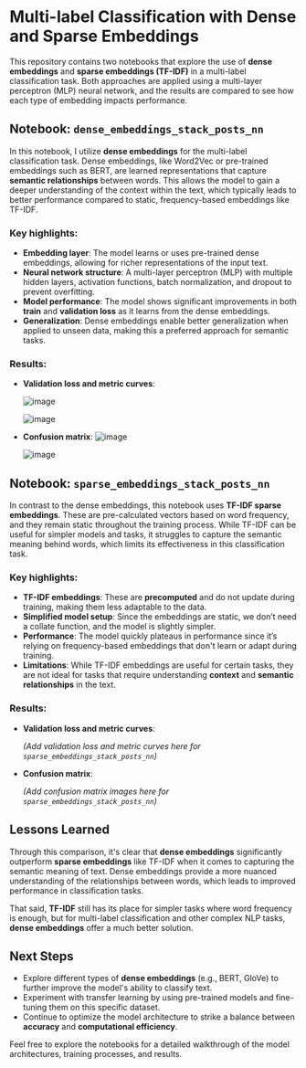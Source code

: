 # Multi-label Classification with Dense and Sparse Embeddings

This repository contains two notebooks that explore the use of **dense embeddings** and **sparse embeddings (TF-IDF)** in a multi-label classification task. Both approaches are applied using a multi-layer perceptron (MLP) neural network, and the results are compared to see how each type of embedding impacts performance.

## Notebook: `dense_embeddings_stack_posts_nn`

In this notebook, I utilize **dense embeddings** for the multi-label classification task. Dense embeddings, like Word2Vec or pre-trained embeddings such as BERT, are learned representations that capture **semantic relationships** between words. This allows the model to gain a deeper understanding of the context within the text, which typically leads to better performance compared to static, frequency-based embeddings like TF-IDF.

### Key highlights:
- **Embedding layer**: The model learns or uses pre-trained dense embeddings, allowing for richer representations of the input text.
- **Neural network structure**: A multi-layer perceptron (MLP) with multiple hidden layers, activation functions, batch normalization, and dropout to prevent overfitting.
- **Model performance**: The model shows significant improvements in both **train** and **validation loss** as it learns from the dense embeddings.
- **Generalization**: Dense embeddings enable better generalization when applied to unseen data, making this a preferred approach for semantic tasks.

### Results:
- **Validation loss and metric curves**:
  
  ![image](https://github.com/user-attachments/assets/ef56a99b-0c35-47b8-ba1d-d7a268425124)
  
  ![image](https://github.com/user-attachments/assets/9c12b272-ac93-4021-b1bd-6a9770a985ba)



- **Confusion matrix**:
  ![image](https://github.com/user-attachments/assets/b3a4b4ae-5230-4910-91ea-d7479e0b1814)

  ![image](https://github.com/user-attachments/assets/261e704b-5cae-4d93-be4c-322674946882)


 

## Notebook: `sparse_embeddings_stack_posts_nn`

In contrast to the dense embeddings, this notebook uses **TF-IDF sparse embeddings**. These are pre-calculated vectors based on word frequency, and they remain static throughout the training process. While TF-IDF can be useful for simpler models and tasks, it struggles to capture the semantic meaning behind words, which limits its effectiveness in this classification task.

### Key highlights:
- **TF-IDF embeddings**: These are **precomputed** and do not update during training, making them less adaptable to the data.
- **Simplified model setup**: Since the embeddings are static, we don’t need a collate function, and the model is slightly simpler.
- **Performance**: The model quickly plateaus in performance since it’s relying on frequency-based embeddings that don't learn or adapt during training.
- **Limitations**: While TF-IDF embeddings are useful for certain tasks, they are not ideal for tasks that require understanding **context** and **semantic relationships** in the text.

### Results:
- **Validation loss and metric curves**:

  *(Add validation loss and metric curves here for `sparse_embeddings_stack_posts_nn`)*

- **Confusion matrix**:

  *(Add confusion matrix images here for `sparse_embeddings_stack_posts_nn`)*

## Lessons Learned

Through this comparison, it's clear that **dense embeddings** significantly outperform **sparse embeddings** like TF-IDF when it comes to capturing the semantic meaning of text. Dense embeddings provide a more nuanced understanding of the relationships between words, which leads to improved performance in classification tasks.

That said, **TF-IDF** still has its place for simpler tasks where word frequency is enough, but for multi-label classification and other complex NLP tasks, **dense embeddings** offer a much better solution.

## Next Steps
- Explore different types of **dense embeddings** (e.g., BERT, GloVe) to further improve the model's ability to classify text.
- Experiment with transfer learning by using pre-trained models and fine-tuning them on this specific dataset.
- Continue to optimize the model architecture to strike a balance between **accuracy** and **computational efficiency**.

Feel free to explore the notebooks for a detailed walkthrough of the model architectures, training processes, and results.


